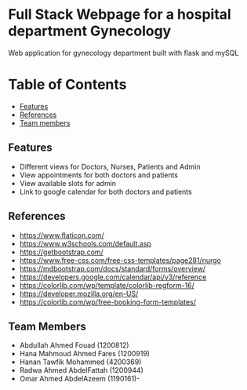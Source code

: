 # Full Stack Webpage for a hospital department Gynecology

Web application for gynecology department built with flask and mySQL

# Table of Contents
  - [Features](#features)
  - [References](#references)
  - [Team members](#team-members)

## Features
  - Different views for Doctors, Nurses, Patients and Admin
  - View appointments for both doctors and patients
  - View available slots for admin
  - Link to google calendar for both doctors and patients


## References
  -	https://www.flaticon.com/
  -	https://www.w3schools.com/default.asp
  -	https://getbootstrap.com/
  -	https://www.free-css.com/free-css-templates/page281/nurgo
  -	https://mdbootstrap.com/docs/standard/forms/overview/
  -	https://developers.google.com/calendar/api/v3/reference
  -	https://colorlib.com/wp/template/colorlib-regform-16/
  -	https://developer.mozilla.org/en-US/
  -	https://colorlib.com/wp/free-booking-form-templates/

## Team Members
  - Abdullah Ahmed Fouad (1200812)
  - Hana Mahmoud Ahmed Fares (1200919)
  - Hanan Tawfik Mohammed (4200369)
  - Radwa Ahmed AbdelFattah (1200944)
  - Omar Ahmed AbdelAzeem (1190161)- 
